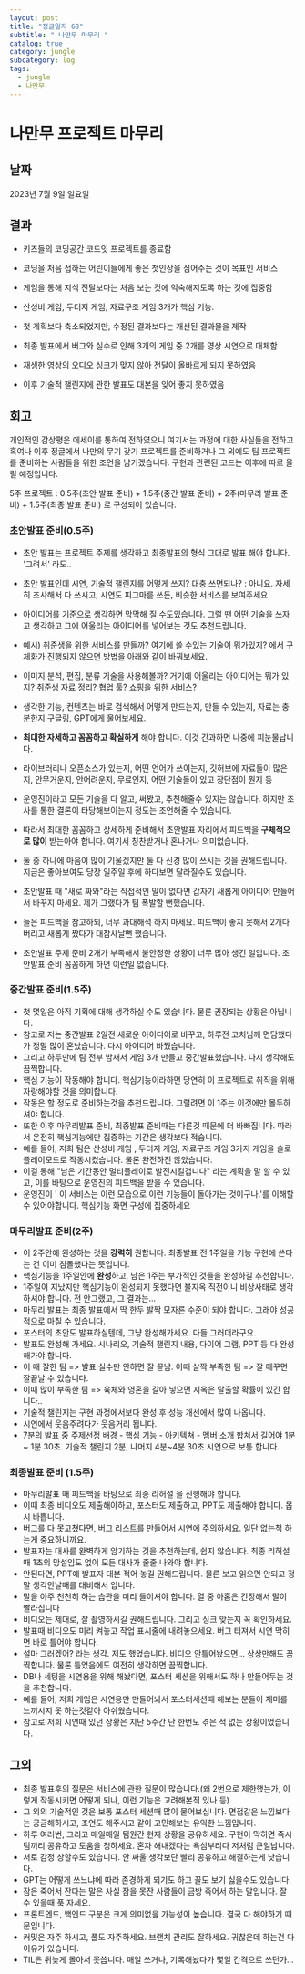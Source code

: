 ```yaml
---
layout: post
title: "정글일지 68"
subtitle: " 나만무 마무리 "
catalog: true
category: jungle
subcategory: log
tags:
  - jungle
  - 나만무
---
```


# 나만무 프로젝트 마무리

## 날짜

2023년 7월 9일 일요일

## 결과

- 키즈들의 코딩공간 코드잇 프로젝트를 종료함
- 코딩을 처음 접하는 어린이들에게 좋은 첫인상을 심어주는 것이 목표인 서비스
- 게임을 통해 지식 전달보다는 처음 보는 것에 익숙해지도록 하는 것에 집중함
- 산성비 게임, 두더지 게임, 자료구조 게임 3개가 핵심 기능.
- 첫 계획보다 축소되었지만, 수정된 결과보다는 개선된 결과물을 제작

- 최종 발표에서 버그와 실수로 인해 3개의 게임 중 2개를 영상 시연으로 대체함
- 재생한 영상의 오디오 싱크가 맞지 않아 전달이 올바르게 되지 못하였음
- 이후 기술적 챌린지에 관한 발표도 대본을 잊어 좋지 못하였음

## 회고

개인적인 감상평은 에세이를 통하여 전하였으니 여기서는 과정에 대한 사실들을 전하고 혹여나 이후 정글에서 나만의 무기 갖기 프로젝트를 준비하거나 그 외에도 팀 프로젝트를 준비하는 사람들을 위한 조언을 남기겠습니다. 구현과 관련된 코드는 이후에 따로 올릴 예정입니다.

5주 프로젝트 : 0.5주(초안 발표 준비) + 1.5주(중간 발표 준비) + 2주(마무리 발표 준비) + 1.5주(최종 발표 준비) 로 구성되어 있습니다.

### 초안발표 준비(0.5주)

- 초안 발표는 프로젝트 주제를 생각하고 최종발표의 형식 그대로 발표 해야 합니다. '그려서' 라도..
- 초안 발표인데 시연, 기술적 챌린지를 어떻게 쓰지? 대충 쓰면되나? : 아니요. 자세히 조사해서 다 쓰시고, 시연도 피그마를 쓰든, 비슷한 서비스를 보여주세요

- 아이디어를 기준으로 생각하면 막막해 질 수도있습니다. 그럴 땐 어떤 기술을 쓰자고 생각하고 그에 어울리는 아이디어를 넣어보는 것도 추천드립니다.

- 예시) 취준생을 위한 서비스를 만들까? 여기에 쓸 수있는 기술이 뭐가있지? 에서 구체화가 진행되지 않으면 방법을 아래와 같이 바꿔보세요.
- 이미지 분석, 편집, 분류 기술을 사용해볼까? 거기에 어울리는 아이디어는 뭐가 있지? 취준생 자료 정리? 협업 툴? 쇼핑을 위한 서비스?

- 생각한 기능, 컨텐츠는 바로 검색해서 어떻게 만드는지, 만들 수 있는지, 자료는 충분한지 구글링, GPT에게 물어보세요.
- **최대한 자세하고 꼼꼼하고 확실하게** 해야 합니다. 이것 간과하면 나중에 피눈물납니다.

- 라이브러리나 오픈소스가 있는지, 어떤 언어가 쓰이는지, 깃허브에 자료들이 많은지, 안무거운지, 안어려운지, 무료인지, 어떤 기술들이 있고 장단점이 뭔지 등
- 운영진이라고 모든 기술을 다 알고, 써봤고, 추천해줄수 있지는 않습니다. 하지만 조사를 통한 결론이 타당해보이는지 정도는 조언해줄 수 있습니다.
- 따라서 최대한 꼼꼼하고 상세하게 준비해서 초안발표 자리에서 피드백을 **구체적으로 많이** 받는아야 합니다. 여기서 칭찬받거나 혼나거나 의미없습니다.
- 둘 중 하나에 마음이 많이 기울겠지만 둘 다 신경 많이 쓰시는 것을 권해드립니다. 지금은 좋아보여도 당장 일주일 후에 하다보면 달라질수도 있습니다.
- 초안발표 때 "새로 짜와"라는 직접적인 말이 없다면 갑자기 새롭게 아이디어 만들어서 바꾸지 마세요. 제가 그랬다가 팀 폭발할 뻔했습니다.
- 들은 피드백을 참고하되, 너무 과대해석 하지 마세요. 피드백이 좋지 못해서 2개다 버리고 새롭게 짰다가 대참사날뻔 했습니다.
- 초안발표 주제 준비 2개가 부족해서 불안정한 상황이 너무 많아 생긴 일입니다. 초안발표 준비 꼼꼼하게 하면 이런일 없습니다.

### 중간발표 준비(1.5주)

- 첫 몇일은 아직 기획에 대해 생각하실 수도 있습니다. 물론 권장되는 상황은 아닙니다.
- 참고로 저는 중간발표 2일전 새로운 아이디어로 바꾸고, 하루전 코치님께 면담했다가 정말 많이 혼났습니다. 다시 아이디어 바꿨습니다.
- 그리고 하루만에 팀 전부 밤새서 게임 3개 만들고 중간발표했습니다. 다시 생각해도 끔찍합니다.
- 핵심 기능이 작동해야 합니다. 핵심기능이라하면 당연히 이 프로젝트로 취직을 위해 자랑해야할 것을 의미합니다.
- 작동은 할 정도로 준비하는것을 추천드립니다. 그럴려면 이 1주는 이것에만 몰두하셔야 합니다.
- 또한 이후 마무리발표 준비, 최종발표 준비때는 다른것 때문에 더 바빠집니다. 따라서 온전히 핵심기능에만 집중하는 기간은 생각보다 적습니다.
- 예를 들어, 저희 팀은 산성비 게임 , 두더지 게임, 자료구조 게임 3가지 게임을 솔로 플레이모드로 작동시켰습니다. 물론 완전하진 않았습니다.
- 이걸 통해 "남은 기간동안 멀티플레이로 발전시킬겁니다" 라는 계획을 말 할 수 있고, 이를 바탕으로 운영진의 피드백을 받을 수 있습니다.
- 운영진이 ' 이 서비스는 이런 모습으로 이런 기능들이 돌아가는 것이구나.'를 이해할 수 있어야합니다. 핵심기능 화면 구성에 집중하세요

### 마무리발표 준비(2주)

- 이 2주안에 완성하는 것을 **강력히** 권합니다. 최종발표 전 1주일을 기능 구현에 쓴다는 건 이미 침몰했다는 뜻입니다.
- 핵심기능을 1주일안에 **완성**하고, 남은 1주는 부가적인 것들을 완성하길 추천합니다.
- 1주일이 지났지만 핵심기능이 완성되지 못했다면 불지옥 직전이니 비상사태로 생각하셔야 합니다. 전 안그랬고, 그 결과는...
- 마무리 발표는 최종 발표에서 딱 한두 발짝 모자른 수준이 되야 합니다. 그래야 성공적으로 마칠 수 있습니다.
- 포스터의 초안도 발표하실텐데, 그냥 완성해가세요. 다들 그러더라구요.
- 발표도 완성해 가세요. 시나리오, 기술적 챌린지 내용, 다이어 그램, PPT 등 다 완성해가야 합니다.
- 이 때 잘한 팀 => 발표 실수만 안하면 잘 끝남. 이때 살짝 부족한 팀 => 잘 메꾸면 잘끝날 수 있습니다.
- 이때 많이 부족한 팀 => 육체와 영혼을 갈아 넣으면 지옥은 탈출할 확률이 있긴 합니다..
- 기술적 챌린지는 구현 과정에서보다 완성 후 성능 개선에서 많이 나옵니다.
- 시연에서 웃음주려다가 웃음거리 됩니다.
- 7분의 발표 중 주제선정 배경 - 핵심 기능 - 아키텍쳐 - 멤버 소개 합쳐서 길어야 1분 ~ 1분 30초. 기술적 챌린지 2분, 나머지 4분~4분 30초 시연으로 보통 합니다.

### 최종발표 준비 (1.5주)

- 마무리발표 때 피드백을 바탕으로 최종 리허설 을 진행해야 합니다.
- 이때 최종 비디오도 제출해야하고, 포스터도 제출하고, PPT도 제출해야 합니다. 몹시 바쁩니다.
- 버그를 다 못고쳤다면, 버그 리스트를 만들어서 시연에 주의하세요. 일단 없는척 하는게 중요하니까요.
- 발표자는 대사를 완벽하게 암기하는 것을 추천하는데, 쉽지 않습니다. 최종 리허설때 1초의 망설임도 없이 모든 대사가 줄줄 나와야 합니다.
- 안된다면, PPT에 발표자 대본 적어 놓길 권해드립니다. 물론 보고 읽으면 안되고 정말 생각안날때를 대비해서 입니다.
- 말을 아주 천천히 하는 습관을 미리 들이셔야 합니다. 열 중 아홉은 긴장해서 말이 빨라집니다
- 비디오는 제대로, 잘 촬영하시길 권해드립니다. 그리고 싱크 맞는지 꼭 확인하세요.
- 발표때 비디오도 미리 켜놓고 작업 표시줄에 내려놓으세요. 버그 터져서 시연 막히면 바로 틀어야 합니다.
- 설마 그러겠어? 라는 생각. 저도 했었습니다. 비디오 안틀어놨으면... 상상만해도 끔찍합니다. 물론 틀었음에도 여전히 생각하면 끔찍합니다.
- DB나 세팅을 시연용을 위해 해놨다면, 포스터 세션을 위해서도 하나 만들어두는 것을 추천합니다.
- 예를 들어, 저희 게임은 시연용만 만들어놔서 포스터세션때 해보는 분들이 재미를 느끼시지 못 하는것같아 아쉬웠습니다.
- 참고로 저희 시연때 있던 상황은 지난 5주간 단 한번도 겪은 적 없는 상황이었습니다.

## 그외

- 최종 발표후의 질문은 서비스에 관한 질문이 많습니다.(왜 2번으로 제한했는가, 이렇게 작동시키면 어떻게 되나, 이런 기능은 고려해본적 있나 등)
- 그 외의 기술적인 것은 보통 포스터 세션때 많이 물어보십니다. 면접같은 느낌보다는 궁금해하시고, 조언도 해주시고 같이 고민해보는 유익한 느낌입니다.
- 하루 여러번, 그리고 매일매일 팀원간 현재 상황을 공유하세요. 구현이 막히면 즉시 팀끼리 공유하고 도움을 청하세요. 혼자 해내겠다는 욕심부리다 저처럼 큰일납니다.
- 서로 감정 상할수도 있습니다. 안 싸울 생각보단 빨리 공유하고 해결하는게 낫습니다.
- GPT는 어떻게 쓰느냐에 따라 존경하게 되기도 하고 꼴도 보기 싫을수도 있습니다.
- 잠은 죽어서 잔다는 말은 사실 잠을 못잔 사람들이 금방 죽어서 하는 말입니다. 잘 수 있을때 푹 자세요.
- 프론트엔드, 백엔드 구분은 크게 의미없을 가능성이 높습니다. 결국 다 해야하기 때문입니다.
- 커밋은 자주 하시고, 풀도 자주하세요. 브랜치 관리도 잘하세요. 귀찮은데 하는건 다 이유가 있습니다.
- TIL은 뒤늦게 몰아서 못씁니다. 매일 쓰거나, 기록해놨다가 몇일 간격으로 쓰던가...
